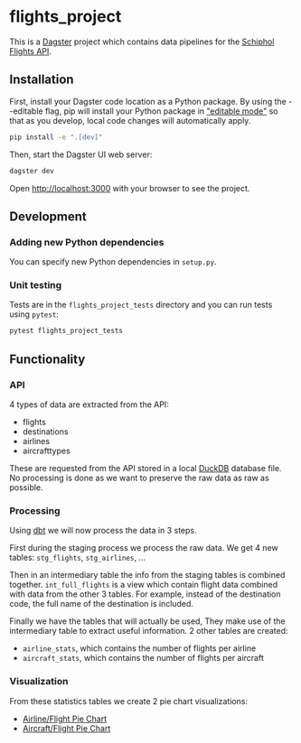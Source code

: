 # flights_project

This is a [Dagster](https://dagster.io/) project which contains data pipelines for the [Schiphol Flights API](https://www.schiphol.nl/en/developer-center/explore-all-schiphols-apis-in-the-developer-center/).

## Installation

First, install your Dagster code location as a Python package. By using the --editable flag, pip will install your Python package in ["editable mode"](https://pip.pypa.io/en/latest/topics/local-project-installs/#editable-installs) so that as you develop, local code changes will automatically apply.

```bash
pip install -e ".[dev]"
```

Then, start the Dagster UI web server:

```bash
dagster dev
```

Open <http://localhost:3000> with your browser to see the project.

## Development

### Adding new Python dependencies

You can specify new Python dependencies in `setup.py`.

### Unit testing

Tests are in the `flights_project_tests` directory and you can run tests using `pytest`:

```bash
pytest flights_project_tests
```

## Functionality

### API

4 types of data are extracted from the API:

* flights
* destinations
* airlines
* aircrafttypes

These are requested from the API stored in a local [DuckDB](https://duckdb.org/) database file. No processing is done as we want to preserve the raw data as raw as possible.

### Processing

Using [dbt](https://www.getdbt.com/) we will now process the data in 3 steps.

First during the staging process we process the raw data. We get 4 new tables: `stg_flights`, `stg_airlines`, ...

Then in an intermediary table the info from the staging tables is combined together. `int_full_flights` is a view which contain flight data combined with data from the other 3 tables. For example, instead of the destination code, the full name of the destination is included.

Finally we have the tables that will actually be used, They make use of the intermediary table to extract useful information. 2 other tables are created:

* `airline_stats`, which contains the number of flights per airline
* `aircraft_stats`, which contains the number of flights per aircraft

### Visualization

From these statistics tables we create 2 pie chart visualizations:

* [Airline/Flight Pie Chart](./airline_pie_chart.html)
* [Aircraft/Flight Pie Chart](./aircrafttype_pie_chart.html)
